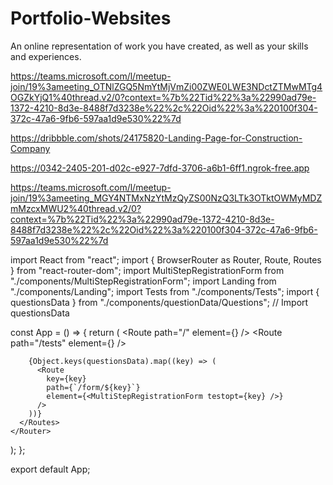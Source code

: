 # Portfolio-Websites
 An online representation of work you have created, as well as your skills and experiences.

https://teams.microsoft.com/l/meetup-join/19%3ameeting_OTNlZGQ5NmYtMjVmZi00ZWE0LWE3NDctZTMwMTg4OGZkYjQ1%40thread.v2/0?context=%7b%22Tid%22%3a%22990ad79e-1372-4210-8d3e-8488f7d3238e%22%2c%22Oid%22%3a%220100f304-372c-47a6-9fb6-597aa1d9e530%22%7d


https://dribbble.com/shots/24175820-Landing-Page-for-Construction-Company


https://0342-2405-201-d02c-e927-7dfd-3706-a6b1-6ff1.ngrok-free.app 



https://teams.microsoft.com/l/meetup-join/19%3ameeting_MGY4NTMxNzYtMzQyZS00NzQ3LTk3OTktOWMyMDZmMzcxMWU2%40thread.v2/0?context=%7b%22Tid%22%3a%22990ad79e-1372-4210-8d3e-8488f7d3238e%22%2c%22Oid%22%3a%220100f304-372c-47a6-9fb6-597aa1d9e530%22%7d





import React from "react";
import { BrowserRouter as Router, Route, Routes } from "react-router-dom";
import MultiStepRegistrationForm from "./components/MultiStepRegistrationForm";
import Landing from "./components/Landing";
import Tests from "./components/Tests";
import { questionsData } from "./components/questionData/Questions"; // Import questionsData

const App = () => {
  return (
    <Router>
      <Routes>
        <Route path="/" element={<Landing />} />
        <Route path="/tests" element={<Tests />} />

        {Object.keys(questionsData).map((key) => (
          <Route
            key={key}
            path={`/form/${key}`}
            element={<MultiStepRegistrationForm testopt={key} />}
          />
        ))}
      </Routes>
    </Router>
  );
};

export default App;
